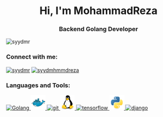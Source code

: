 <h1 align="center">Hi, I'm MohammadReza</h1>
<h3 align="center">Backend Golang Developer</h3>

<p align="left"> <img src="https://komarev.com/ghpvc/?username=syydmr&label=Profile%20views&color=0e75b6&style=flat" alt="syydmr" /> </p>

<h3 align="left">Connect with me:</h3>
<p align="left">
<a href="https://linkedin.com/in/syydmr" target="blank"><img align="center" src="https://raw.githubusercontent.com/rahuldkjain/github-profile-readme-generator/master/src/images/icons/Social/linked-in-alt.svg" alt="syydmr" height="30" width="40" /></a>
<a href="https://instagram.com/syydmr1380" target="blank"><img align="center" src="https://raw.githubusercontent.com/rahuldkjain/github-profile-readme-generator/master/src/images/icons/Social/instagram.svg" alt="syydmhmmdreza" height="30" width="40" /></a>
</p>

<h3 align="left">Languages and Tools:</h3>

<p align="left">
<a href="https://go.dev/" target="_blank" rel="noreferrer"> <img src="https://go.dev/images/go-logo-white.svg" alt="Golang" width="40" height="40"/> </a>

<a href="https://www.docker.com/" target="_blank" rel="noreferrer">
    <img src="https://raw.githubusercontent.com/devicons/devicon/master/icons/docker/docker-original.svg" alt="docker" width="40" height="40"/>
</a>
<a href="https://git-scm.com/" target="_blank" rel="noreferrer"> <img src="https://www.vectorlogo.zone/logos/git-scm/git-scm-icon.svg" alt="git" width="40" height="40"/> </a>
<a href="https://www.linux.org/" target="_blank" rel="noreferrer"> <img src="https://raw.githubusercontent.com/devicons/devicon/master/icons/linux/linux-original.svg" alt="linux" width="40" height="40"/> </a>
<a href="https://www.tensorflow.org" target="_blank" rel="noreferrer"> <img src="https://www.vectorlogo.zone/logos/tensorflow/tensorflow-icon.svg" alt="tensorflow" width="40" height="40"/> </a>
<a href="https://www.python.org" target="_blank" rel="noreferrer"> <img src="https://raw.githubusercontent.com/devicons/devicon/master/icons/python/python-original.svg" alt="python" width="40" height="40"/> </a>
<a href="https://www.djangoproject.com/" target="_blank" rel="noreferrer"> <img src="https://cdn.worldvectorlogo.com/logos/django.svg" alt="django" width="40" height="40"/> </a>

</p>





